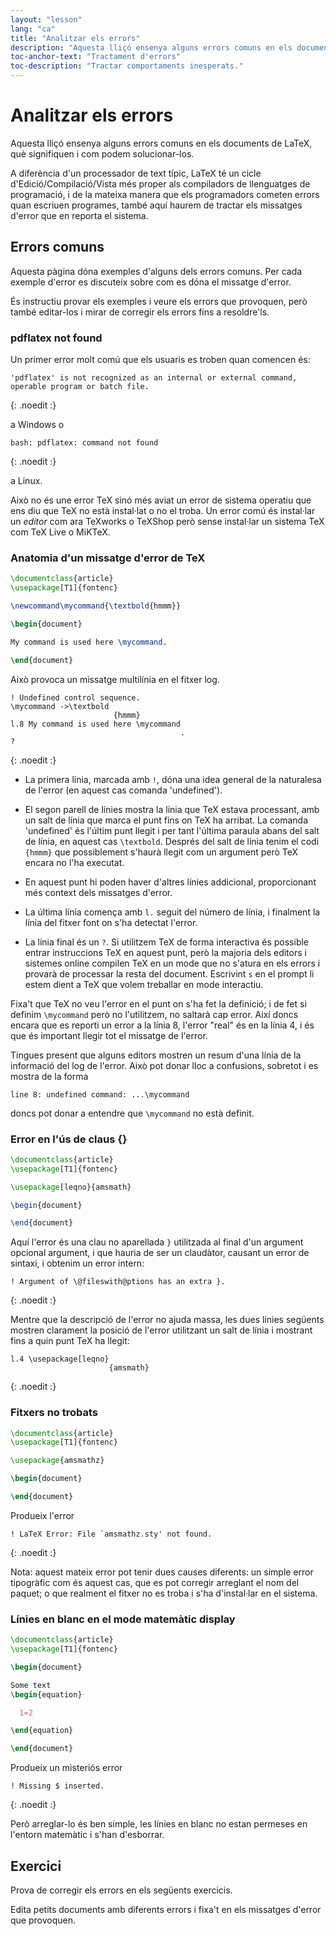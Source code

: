 ```yaml
---
layout: "lesson"
lang: "ca"
title: "Analitzar els errors"
description: "Aquesta lliçó ensenya alguns errors comuns en els documents de LaTeX, què signifiquen i com podem solucionar-los."
toc-anchor-text: "Tractament d'errors"
toc-description: "Tractar comportaments inesperats."
---
```


# Analitzar els errors

<span
  class="summary">Aquesta lliçó ensenya alguns errors comuns en els documents de LaTeX, què signifiquen i com podem solucionar-los.</span>

A diferència d'un processador de text típic, LaTeX té un cicle d'Edició/Compilació/Vista més proper als compiladors de llenguatges de programació, i de la mateixa manera que els programadors cometen errors quan escriuen programes, també aquí haurem de tractar els missatges d'error que en reporta el sistema.

## Errors comuns

Aquesta pàgina dóna exemples d'alguns dels errors comuns. Per cada exemple d'error es discuteix sobre com es dóna el missatge d'error.

És instructiu provar els exemples i veure els errors que provoquen, però també editar-los i mirar de corregir els errors fins a resoldre'ls.

### pdflatex not found

Un primer error molt comú que els usuaris es troben quan comencen és:

```
'pdflatex' is not recognized as an internal or external command,
operable program or batch file.
```
{: .noedit :}

a Windows o

```
bash: pdflatex: command not found
```
{: .noedit :}

a Linux.

Això no és une error TeX sinó més aviat un error de sistema operatiu que ens diu que TeX no està instal·lat o no el troba. Un error comú és instal·lar un _editor_ com ara TeXworks o TeXShop però sense instal·lar un sistema TeX com TeX Live o MiKTeX.

### Anatomia d'un missatge d'error de TeX

```latex
\documentclass{article}
\usepackage[T1]{fontenc}

\newcommand\mycommand{\textbold{hmmm}}

\begin{document}

My command is used here \mycommand.

\end{document}
```

Això provoca un missatge multilínia en el fitxer log.

```
! Undefined control sequence.
\mycommand ->\textbold 
                       {hmmm}
l.8 My command is used here \mycommand
                                      .
? 
```
{: .noedit :}

* La primera línia, marcada amb `!`, dóna una idea general de la naturalesa de l'error (en aquest cas comanda 'undefined').
* El segon parell de línies mostra la línia que TeX estava processant, amb un salt de línia que marca el punt fins on TeX ha arribat. La comanda 'undefined' és l'últim punt llegit i per tant l'última paraula abans del salt de línia, en aquest cas `\textbold`. Després del salt de línia tenim el codi `{hmmm}` que possiblement s'haurà llegit com un argument però TeX encara no l'ha executat.
* En aquest punt hi poden haver d'altres línies addicional, proporcionant més context dels missatges d'error.
* La última línia comença amb `l.` seguit del número de línia, i finalment la línia del fitxer font on s'ha detectat l'error.

* La línia final és un `?`.  Si utilitzem TeX de forma interactiva és possible entrar instruccions TeX en aquest punt, però la majoria dels editors i sistemes online compilen TeX en un mode que no s'atura en els errors i provarà de processar la resta del document. Escrivint `s` en el prompt li estem dient a TeX que volem treballar en mode interactiu.

Fixa't que TeX no veu l'error en el punt on s'ha fet la definició; i de fet si definim `\mycommand` però no l'utilitzem, no saltarà cap error. Així doncs encara que es reporti un error a la línia 8, l'error "real" és en la línia 4, i és que és important llegir tot el missatge de l'error.

Tingues present que alguns editors mostren un resum d'una línia de la informació del log de l'error. Això pot donar lloc a confusions, sobretot i es mostra de la forma

`line 8: undefined command: ...\mycommand`

doncs pot donar a entendre que `\mycommand` no està definit.

### Error en l'ús de claus {}

```latex
\documentclass{article}
\usepackage[T1]{fontenc}

\usepackage[leqno}{amsmath}

\begin{document}

\end{document}
```

Aquí l'error és una clau no aparellada `}` utilitzada al final d'un argument opcional
argument, i que hauria de ser un claudàtor, causant un error de sintaxi, i obtenim un error intern: 

```
! Argument of \@fileswith@ptions has an extra }.
```
{: .noedit :}

Mentre que la descripció de l'error no ajuda massa, les dues línies següents mostren clarament la posició de l'error utilitzant un salt de línia i mostrant fins a quin punt TeX ha llegit:

```
l.4 \usepackage[leqno}
                      {amsmath}
```
{: .noedit :}


### Fitxers no trobats

```latex
\documentclass{article}
\usepackage[T1]{fontenc}

\usepackage{amsmathz}

\begin{document}

\end{document}
```

Produeix l'error

```
! LaTeX Error: File `amsmathz.sty' not found.
```
{: .noedit :}

Nota: aquest mateix error pot tenir dues causes diferents: un simple error tipogràfic com és aquest cas, que es pot corregir arreglant el nom del paquet; o que realment el fitxer no es troba i s'ha d'instal·lar en el sistema.

### Línies en blanc en el mode matemàtic display

```latex
\documentclass{article}
\usepackage[T1]{fontenc}

\begin{document}

Some text
\begin{equation}

  1=2

\end{equation}

\end{document}
```

Produeix un misteriós error

```
! Missing $ inserted.
```
{: .noedit :}

Però arreglar-lo és ben simple, les línies en blanc no estan permeses en l'entorn matemàtic i s'han d'esborrar.

## Exercici

Prova de corregir els errors en els següents exercicis.

Edita petits documents amb diferents errors i fixa't en els missatges d'error que provoquen.

<script>
  window.addEventListener('load', function(){
      if(editors['pre2'] != null) editors['pre2'].moveCursorTo(3, 31, false);
      if(editors['pre4'] != null) editors['pre4'].moveCursorTo(3, 18, false);
      if(editors['pre7'] != null) editors['pre7'].moveCursorTo(3  , 20, false);
      if(editors['pre9'] != null) editors['pre9'].moveCursorTo(7, 0, false);
  }, false);
</script>
